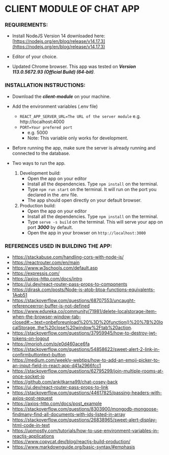 # CLIENT MODULE OF CHAT APP

### REQUIREMENTS:

- Install NodeJS Version 14 downloaded here: [https://nodejs.org/en/blog/release/v14.17.3](https://nodejs.org/en/blog/release/v14.17.3)

- Editor of your choice.

- Updated Chrome browser. This app was tested on ***Version 113.0.5672.93 (Official Build) (64-bit)***.

### INSTALLATION INSTRUCTIONS:

- Download the ***client-module*** on your machine.

- Add the environment variables (.env file)
    - `REACT_APP_SERVER_URL=The URL of the server module` e.g. http://localhost:4000
    - `PORT=Your prefered port` 
        - e.g. 5000
        - Note: This variable only works for development.

- Before running the app, make sure the server is already running and connected to the database.

- Two ways to run the app.
    1. Development build:
        - Open the app on your editor
        - Install all the dependencies. Type `npm install` on the terminal.
        - Type `npm run start` on the terminal. It will run on the port you declared in the .env file.
        - The app should open directly on your default browser.
    2. Production build:
        - Open the app on your editor
        - Install all the dependencies. Type `npm install` on the terminal.
        - Type `serve -s build` on the terminal. This will serve your app on port ***3000*** by default.
        - Open the app in your browser on `http://localhost:3000`

### REFERENCES USED IN BUILDING THE APP:

- https://stackabuse.com/handling-cors-with-node-js/
- https://reactrouter.com/en/main
- https://www.w3schools.com/default.asp
- https://expressjs.com/
- https://axios-http.com/docs/intro
- https://ui.dev/react-router-pass-props-to-components
- https://dirask.com/posts/Node-js-atob-btoa-functions-equivalents-1Aqb51
- https://stackoverflow.com/questions/68707553/uncaught-referenceerror-buffer-is-not-defined
- https://www.edureka.co/community/71981/delete-localstorage-item-when-the-browser-window-tab-closed#:~:text=onbeforeunload%20%3D%20function()%20%7B%20localStorage.,the%20close%20window%2Ftab%20action.
- https://stackoverflow.com/questions/37959945/how-to-destroy-jwt-tokens-on-logout
- https://morioh.com/p/e0d460ace6fa
- https://stackoverflow.com/questions/54858622/sweet-alert-2-link-in-confirmbuttontext-button
- https://medium.com/weekly-webtips/how-to-add-an-emoji-picker-to-an-input-field-in-react-app-d41a2966fcc1
- https://stackoverflow.com/questions/62795299/join-multiple-rooms-at-once-socket-io
- https://github.com/ankitkarna99/chat-cosey-back
- https://ui.dev/react-router-pass-props-to-link
- https://stackoverflow.com/questions/44617825/passing-headers-with-axios-post-request
- https://axios-http.com/docs/post_example
- https://stackoverflow.com/questions/8303900/mongodb-mongoose-findmany-find-all-documents-with-ids-listed-in-array
- https://stackoverflow.com/questions/26838965/sweet-alert-display-html-code-in-text
- https://upmostly.com/tutorials/how-to-use-environment-variables-in-reactjs-applications
- https://www.copycat.dev/blog/reactjs-build-production/
- https://www.markdownguide.org/basic-syntax/#emphasis
